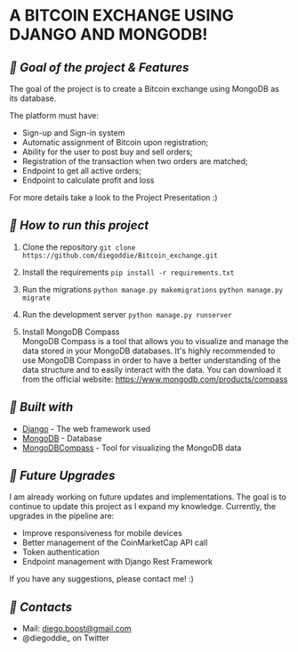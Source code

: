 # **A BITCOIN EXCHANGE USING DJANGO AND MONGODB!**
## _🚀 Goal of the project & Features_

The goal of the project is to create a Bitcoin exchange using MongoDB as its database.

The platform must have:
* Sign-up and Sign-in system
* Automatic assignment of Bitcoin upon registration;
* Ability for the user to post buy and sell orders;
* Registration of the transaction when two orders are matched;
* Endpoint to get all active orders;
* Endpoint to calculate profit and loss

For more details take a look to the Project Presentation :) 

## _🚀 How to run this project_
1. Clone the repository
```git clone https://github.com/diegoddie/Bitcoin_exchange.git```

2. Install the requirements
```pip install -r requirements.txt```

3. Run the migrations
```python manage.py makemigrations```
```python manage.py migrate```

4. Run the development server
```python manage.py runserver```

5. Install MongoDB Compass <br>
MongoDB Compass is a tool that allows you to visualize and manage the data stored in your MongoDB databases. It's highly recommended to use MongoDB Compass in order to have a better understanding of the data structure and to easily interact with the data.
You can download it from the official website: 
https://www.mongodb.com/products/compass

## _🚀 Built with_
- [Django](https://www.djangoproject.com/) - The web framework used
- [MongoDB](https://www.mongodb.com/) - Database
- [MongoDBCompass](https://www.mongodb.com/products/compass) - Tool for visualizing the MongoDB data

## _🚀 Future Upgrades_
I am already working on future updates and implementations. The goal is to continue to update this project as I expand my knowledge. Currently, the upgrades in the pipeline are:
* Improve responsiveness for mobile devices
* Better management of the CoinMarketCap API call
* Token authentication
* Endpoint management with Django Rest Framework 

If you have any suggestions, please contact me! :)

## _🚀 Contacts_
- Mail: diego.boost@gmail.com
- @diegoddie_ on Twitter